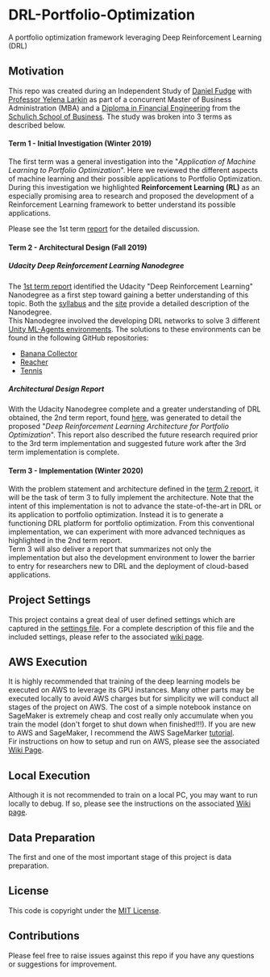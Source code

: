 # DRL-Portfolio-Optimization
A portfolio optimization framework leveraging Deep Reinforcement Learning (DRL)

## Motivation
This repo was created during an Independent Study of [Daniel Fudge](https://www.linkedin.com/in/daniel-fudge) with [Professor Yelena Larkin](https://www.linkedin.com/in/yelena-larkin-6b7b361b/) 
as part of a concurrent Master of Business Administration (MBA) and a [Diploma in Financial Engineering](https://schulich.yorku.ca/programs/fnen/)
from the [Schulich School of Business](https://schulich.yorku.ca/).  The study was broken into 3 terms as described 
below.

#### Term 1 - Initial Investigation (Winter 2019)
The first term was a general investigation into the "_Application of Machine Learning to Portfolio Optimization_".  Here 
we reviewed the different aspects of machine learning and their possible applications to Portfolio Optimization.  During 
this investigation we highlighted **Reinforcement Learning (RL)** as an especially promising area to research and 
proposed the development of a Reinforcement Learning framework to better understand its possible applications.  

Please see the 1st term [report](docs/report1.pdf) for the detailed discussion.  

#### Term 2 - Architectural Design (Fall 2019)
##### Udacity Deep Reinforcement Learning Nanodegree
The [1st term report](docs/report1.pdf) identified the Udacity "Deep Reinforcement Learning" 
Nanodegree as a first step toward gaining a better understanding of this topic.  Both the [syllabus](docs/DRL_Nanodegree_Syllabus.pdf)
and the [site](https://www.udacity.com/course/deep-reinforcement-learning-nanodegree--nd893) provide a detailed 
description of the Nanodegree.  
This Nanodegree involved the developing DRL networks to solve 3 different [Unity ML-Agents environments](https://unity3d.com/machine-learning/).
The solutions to these environments can be found in the following GitHub repositories:
- [Banana Collector](https://github.com/daniel-fudge/banana_hunter)
- [Reacher](https://github.com/daniel-fudge/reinforcement-learning-reacher)
- [Tennis](https://github.com/daniel-fudge/reinforcement-learning-tennis)

##### Architectural Design Report
With the Udacity Nanodegree complete and a greater understanding of DRL obtained, the 2nd term report, found [here](docs/report2.pdf), 
was generated to detail the proposed "_Deep Reinforcement Learning Architecture for Portfolio Optimization_".  This 
report also described the future research required prior to the 3rd term implementation and suggested future work after 
the 3rd term implementation is complete.  

#### Term 3 - Implementation (Winter 2020)
With the problem statement and architecture defined in the [term 2 report](docs/report2.pdf), it will be the task of 
term 3 to fully implement the architecture.  Note that the intent of this implementation is not to advance the 
state-of-the-art in DRL or its application to portfolio optimization.  Instead it is to generate a functioning DRL 
platform for portfolio optimization.  From this conventional implementation, we can experiment with more advanced 
techniques as highlighted in the 2nd term report.   
Term 3 will also deliver a report that summarizes not only the implementation but also the development environment to 
lower the barrier to entry for researchers new to DRL and the deployment of cloud-based applications.   

## Project Settings
This project contains a great deal of user defined settings which are captured in the [settings file](settings.yml).
For a complete description of this file and the included settings, please refer to the associated [wiki page](https://github.com/daniel-fudge/DRL-Portfolio-Optimization/wiki/Settings-File-Format).

## AWS Execution
It is highly recommended that training of the deep learning models be executed on AWS to leverage its GPU instances.
Many other parts may be executed locally to avoid AWS charges but for simplicity we will conduct all stages of the 
project on AWS.  The cost of a simple notebook instance on SageMaker is extremely cheap and cost really only accumulate 
when you train the model (don't forget to shut down when finished!!!).  If you are new to AWS and SageMaker, I recommend 
the AWS SageMarker [tutorial](https://aws.amazon.com/getting-started/tutorials/build-train-deploy-machine-learning-model-sagemaker/).   
Fir instructions on how to setup and run on AWS, please see the associated [Wiki Page]().

## Local Execution
Although it is not recommended to train on a local PC, you may want to run locally to debug.  If so, please see the 
instructions on the associated [Wiki page](https://github.com/daniel-fudge/DRL-Portfolio-Optimization/wiki/Local-PC-Execution).
 
## Data Preparation
The first and one of the most important stage of this project is data preparation.

## License
This code is copyright under the [MIT License](LICENSE).

## Contributions
Please feel free to raise issues against this repo if you have any questions or suggestions for improvement.
